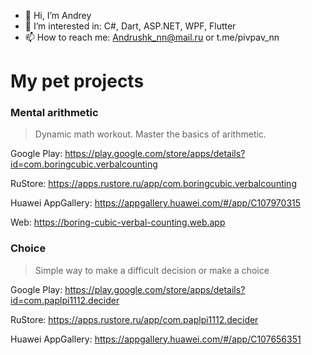 - 👋 Hi, I’m Andrey
- 👀 I’m interested in: C#, Dart, ASP.NET, WPF, Flutter
- 📫 How to reach me: Andrushk_nn@mail.ru or t.me/pivpav_nn


# My pet projects

### Mental arithmetic
> Dynamic math workout. Master the basics of arithmetic.

Google Play: https://play.google.com/store/apps/details?id=com.boringcubic.verbalcounting

RuStore: https://apps.rustore.ru/app/com.boringcubic.verbalcounting

Huawei AppGallery: https://appgallery.huawei.com/#/app/C107970315

Web: https://boring-cubic-verbal-counting.web.app



### Choice
> Simple way to make a difficult decision or make a choice

Google Play: https://play.google.com/store/apps/details?id=com.paplpi1112.decider

RuStore: https://apps.rustore.ru/app/com.paplpi1112.decider

Huawei AppGallery: https://appgallery.huawei.com/#/app/C107656351

<!---
Andrushk/Andrushk is a ✨ special ✨ repository because its `README.md` (this file) appears on your GitHub profile.
You can click the Preview link to take a look at your changes.
--->
